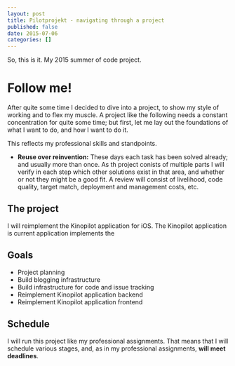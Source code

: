 ```yaml
---
layout: post
title: Pilotprojekt - navigating through a project
published: false
date: 2015-07-06
categories: []
---
```


So, this is it. My 2015 summer of code project. 

# Follow me!

After quite some time I decided to dive into a project, to show my style of working and to flex my muscle. A project like the following needs a constant concentration for quite some time; but first, let me lay out the foundations of what I want to do, and how I want to do it.

This reflects my professional skills and standpoints.

- **Reuse over reinvention:** These days each task has been solved already; and usually more than once. As th project conists of multiple parts I will verify in each step which other solutions exist in that area, and whether or not they might be a good fit. A review will consist of livelihood, code quality, target match, deployment and management costs, etc.

## The project

I will reimplement the Kinopilot application for iOS. The Kinopilot application is  current application implements the  

## Goals

- Project planning
- Build blogging infrastructure
- Build infrastructure for code and issue tracking
- Reimplement Kinopilot application backend
- Reimplement Kinopilot application frontend

## Schedule

I will run this project like my professional assignments. That means that I will schedule various stages, and, as in my professional assignments, **will meet deadlines**.

